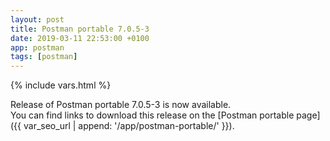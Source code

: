 ```yaml
---
layout: post
title: Postman portable 7.0.5-3
date: 2019-03-11 22:53:00 +0100
app: postman
tags: [postman]
---
```

{% include vars.html %}

Release of Postman portable 7.0.5-3 is now available.<br />
You can find links to download this release on the [Postman portable page]({{ var_seo_url | append: '/app/postman-portable/' }}).